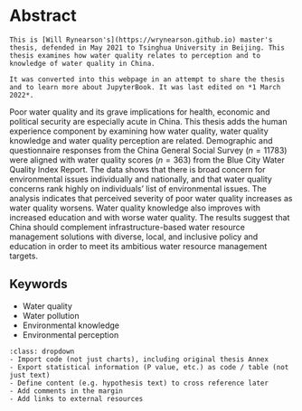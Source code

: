 # Abstract

```{admonition} Introduction
This is [Will Rynearson's](https://wrynearson.github.io) master's thesis, defended in May 2021 to Tsinghua University in Beijing. This thesis examines how water quality relates to perception and to knowledge of water quality in China.

It was converted into this webpage in an attempt to share the thesis and to learn more about JupyterBook. It was last edited on *1 March 2022*.
```

Poor water quality and its grave implications for health, economic and political security are especially acute in China. This thesis adds the human experience component by examining how water quality, water quality knowledge and water quality perception are related. Demographic and questionnaire responses from the China General Social Survey ($n=11783$) were aligned with water quality scores ($n=363$) from the Blue City Water Quality Index Report. The data shows that there is broad concern for environmental issues individually and nationally, and that water quality concerns rank highly on individuals’ list of environmental issues. The analysis indicates that perceived severity of poor water quality increases as water quality worsens. Water quality knowledge also improves with increased education and with worse water quality. The results suggest that China should complement infrastructure-based water resource management solutions with diverse, local, and inclusive policy and education in order to meet its ambitious water resource management targets.

## Keywords

- Water quality
- Water pollution
- Environmental knowledge
- Environmental perception

```{admonition} To-do
:class: dropdown
- Import code (not just charts), including original thesis Annex
- Export statistical information (P value, etc.) as code / table (not just text)
- Define content (e.g. hypothesis text) to cross reference later
- Add comments in the margin
- Add links to external resources
```